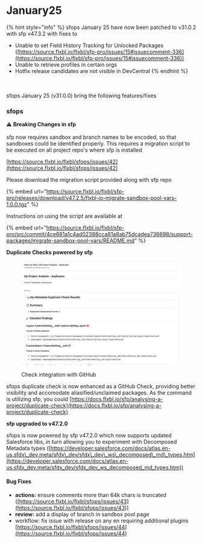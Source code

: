 # January25



{% hint style="info" %}
sfops January 25 have now been patched to v31.0.2 with sfp v47.3.2 with fixes to

* Unable to set Field History Tracking for Unlocked Packages ([https://source.flxbl.io/flxbl/sfp-pro/issues/15#issuecomment-336](https://source.flxbl.io/flxbl/sfp-pro/issues/15#issuecomment-336))
* Unable to retrieve profiles in certain orgs&#x20;
* Hotfix release candidates are not visible in DevCentral&#x20;
{% endhint %}

\
\
sfops January 25 (v31.0.0) bring the following features/fixes

### sfops

:warning: **Breaking Changes in sfp** \
\
sfp now requires sandbox and branch names to be encoded, so that sandboxes could be identified properly. This requires a migration script to be executed on all project repo's where sfp is  installed

[https://source.flxbl.io/flxbl/sfops/issues/42](https://source.flxbl.io/flxbl/sfops/issues/42)

Please download the migration script provided along with sfp repo

{% embed url="https://source.flxbl.io/flxbl/sfp-pro/releases/download/v47.2.5/flxbl-io-migrate-sandbox-pool-vars-1.0.0.tgz" %}

Instructions on using the script are available at&#x20;

{% embed url="https://source.flxbl.io/flxbl/sfp-pro/src/commit/4ce681a1c4ad02388cca81a8ab75dcadea736698/support-packages/migrate-sandbox-pool-vars/README.md" %}



**Duplicate Checks powered by sfp**

<figure><img src="../.gitbook/assets/CleanShot 2025-02-05 at 23.19.42@2x.png" alt=""><figcaption><p>Check integration with GitHub</p></figcaption></figure>

sfops duplicate check is now enhanced as a GitHub Check, providing better visibility and accomodate aliasified/unclaimed packages.  As the command is utilizing sfp, you could [https://docs.flxbl.io/sfp/analysing-a-project/duplicate-check](https://docs.flxbl.io/sfp/analysing-a-project/duplicate-check)

**sfp upgraded to v47.2.0**

sfops is now powered by sfp v47.2.0 which now supports updated Salesforce libs, in turn allowing you to experiment with Decomposed Metadata types ([https://developer.salesforce.com/docs/atlas.en-us.sfdx\_dev.meta/sfdx\_dev/sfdx\_dev\_ws\_decomposed\_md\_types.htm](https://developer.salesforce.com/docs/atlas.en-us.sfdx_dev.meta/sfdx_dev/sfdx_dev_ws_decomposed_md_types.htm))

#### Bug Fixes

* **actions:** ensure comments more than 64k chars is truncated ([https://source.flxbl.io/flxbl/sfops/issues/43](https://source.flxbl.io/flxbl/sfops/issues/43))
* **review:** add a display of branch in sandbox pool  page&#x20;
* workflow: fix issue with release on any en requiring additional plugins [https://source.flxbl.io/flxbl/sfops/issues/44](https://source.flxbl.io/flxbl/sfops/issues/44)





